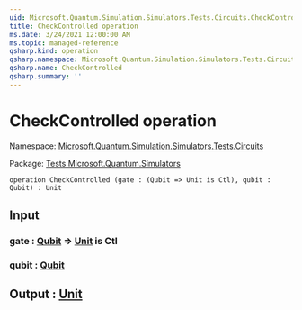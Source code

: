 ```yaml
---
uid: Microsoft.Quantum.Simulation.Simulators.Tests.Circuits.CheckControlled
title: CheckControlled operation
ms.date: 3/24/2021 12:00:00 AM
ms.topic: managed-reference
qsharp.kind: operation
qsharp.namespace: Microsoft.Quantum.Simulation.Simulators.Tests.Circuits
qsharp.name: CheckControlled
qsharp.summary: ''
---
```


# CheckControlled operation

Namespace: [Microsoft.Quantum.Simulation.Simulators.Tests.Circuits](xref:Microsoft.Quantum.Simulation.Simulators.Tests.Circuits)

Package: [Tests.Microsoft.Quantum.Simulators](https://nuget.org/packages/Tests.Microsoft.Quantum.Simulators)




```qsharp
operation CheckControlled (gate : (Qubit => Unit is Ctl), qubit : Qubit) : Unit
```


## Input

### gate : [Qubit](xref:microsoft.quantum.lang-ref.qubit) => [Unit](xref:microsoft.quantum.lang-ref.unit)  is Ctl




### qubit : [Qubit](xref:microsoft.quantum.lang-ref.qubit)





## Output : [Unit](xref:microsoft.quantum.lang-ref.unit)

